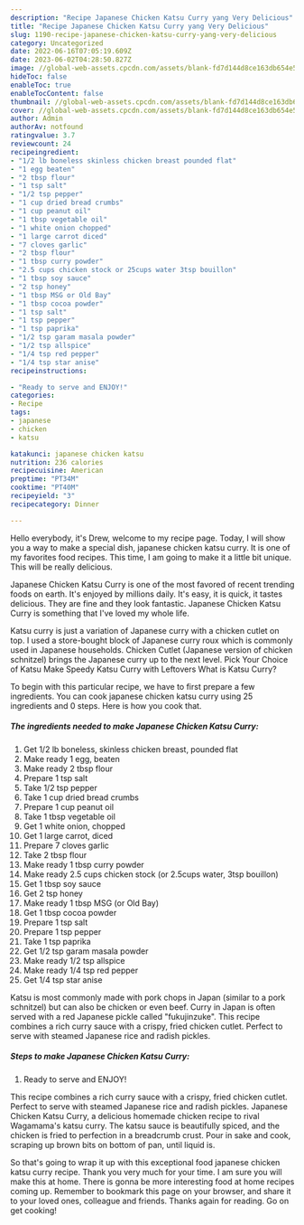 ```yaml
---
description: "Recipe Japanese Chicken Katsu Curry yang Very Delicious"
title: "Recipe Japanese Chicken Katsu Curry yang Very Delicious"
slug: 1190-recipe-japanese-chicken-katsu-curry-yang-very-delicious
category: Uncategorized
date: 2022-06-16T07:05:19.609Z
date: 2023-06-02T04:28:50.827Z
image: //global-web-assets.cpcdn.com/assets/blank-fd7d144d8ce163db654e5a02c40b08a2775adb7897d16e4062681dc7e1b2800f.png
hideToc: false
enableToc: true
enableTocContent: false
thumbnail: //global-web-assets.cpcdn.com/assets/blank-fd7d144d8ce163db654e5a02c40b08a2775adb7897d16e4062681dc7e1b2800f.png
cover: //global-web-assets.cpcdn.com/assets/blank-fd7d144d8ce163db654e5a02c40b08a2775adb7897d16e4062681dc7e1b2800f.png
author: Admin
authorAv: notfound
ratingvalue: 3.7
reviewcount: 24
recipeingredient:
- "1/2 lb boneless skinless chicken breast pounded flat"
- "1 egg beaten"
- "2 tbsp flour"
- "1 tsp salt"
- "1/2 tsp pepper"
- "1 cup dried bread crumbs"
- "1 cup peanut oil"
- "1 tbsp vegetable oil"
- "1 white onion chopped"
- "1 large carrot diced"
- "7 cloves garlic"
- "2 tbsp flour"
- "1 tbsp curry powder"
- "2.5 cups chicken stock or 25cups water 3tsp bouillon"
- "1 tbsp soy sauce"
- "2 tsp honey"
- "1 tbsp MSG or Old Bay"
- "1 tbsp cocoa powder"
- "1 tsp salt"
- "1 tsp pepper"
- "1 tsp paprika"
- "1/2 tsp garam masala powder"
- "1/2 tsp allspice"
- "1/4 tsp red pepper"
- "1/4 tsp star anise"
recipeinstructions:

- "Ready to serve and ENJOY!"
categories:
- Recipe
tags:
- japanese
- chicken
- katsu

katakunci: japanese chicken katsu 
nutrition: 236 calories
recipecuisine: American
preptime: "PT34M"
cooktime: "PT40M"
recipeyield: "3"
recipecategory: Dinner

---
```



Hello everybody, it's Drew, welcome to my recipe page. Today, I will show you a way to make a special dish, japanese chicken katsu curry. It is one of my favorites food recipes. This time, I am going to make it a little bit unique. This will be really delicious.

Japanese Chicken Katsu Curry is one of the most favored of recent trending foods on earth. It's enjoyed by millions daily. It's easy, it is quick, it tastes delicious. They are fine and they look fantastic. Japanese Chicken Katsu Curry is something that I've loved my whole life.

Katsu curry is just a variation of Japanese curry with a chicken cutlet on top. I used a store-bought block of Japanese curry roux which is commonly used in Japanese households. Chicken Cutlet (Japanese version of chicken schnitzel) brings the Japanese curry up to the next level. Pick Your Choice of Katsu Make Speedy Katsu Curry with Leftovers What is Katsu Curry?


To begin with this particular recipe, we have to first prepare a few ingredients. You can cook japanese chicken katsu curry using 25 ingredients and 0 steps. Here is how you cook that.

<!--inarticleads1-->

##### The ingredients needed to make Japanese Chicken Katsu Curry:

1. Get 1/2 lb boneless, skinless chicken breast, pounded flat
1. Make ready 1 egg, beaten
1. Make ready 2 tbsp flour
1. Prepare 1 tsp salt
1. Take 1/2 tsp pepper
1. Take 1 cup dried bread crumbs
1. Prepare 1 cup peanut oil
1. Take 1 tbsp vegetable oil
1. Get 1 white onion, chopped
1. Get 1 large carrot, diced
1. Prepare 7 cloves garlic
1. Take 2 tbsp flour
1. Make ready 1 tbsp curry powder
1. Make ready 2.5 cups chicken stock (or 2.5cups water, 3tsp bouillon)
1. Get 1 tbsp soy sauce
1. Get 2 tsp honey
1. Make ready 1 tbsp MSG (or Old Bay)
1. Get 1 tbsp cocoa powder
1. Prepare 1 tsp salt
1. Prepare 1 tsp pepper
1. Take 1 tsp paprika
1. Get 1/2 tsp garam masala powder
1. Make ready 1/2 tsp allspice
1. Make ready 1/4 tsp red pepper
1. Get 1/4 tsp star anise


Katsu is most commonly made with pork chops in Japan (similar to a pork schnitzel) but can also be chicken or even beef. Curry in Japan is often served with a red Japanese pickle called &#34;fukujinzuke&#34;. This recipe combines a rich curry sauce with a crispy, fried chicken cutlet. Perfect to serve with steamed Japanese rice and radish pickles. 

<!--inarticleads2-->

##### Steps to make Japanese Chicken Katsu Curry:


1. Ready to serve and ENJOY!

This recipe combines a rich curry sauce with a crispy, fried chicken cutlet. Perfect to serve with steamed Japanese rice and radish pickles. Japanese Chicken Katsu Curry, a delicious homemade chicken recipe to rival Wagamama&#39;s katsu curry. The katsu sauce is beautifully spiced, and the chicken is fried to perfection in a breadcrumb crust. Pour in sake and cook, scraping up brown bits on bottom of pan, until liquid is. 

So that's going to wrap it up with this exceptional food japanese chicken katsu curry recipe. Thank you very much for your time. I am sure you will make this at home. There is gonna be more interesting food at home recipes coming up. Remember to bookmark this page on your browser, and share it to your loved ones, colleague and friends. Thanks again for reading. Go on get cooking!
